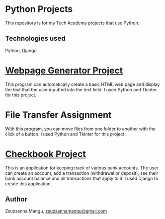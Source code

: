 # Python Projects
This repository is for my Tech Academy projects that use Python.

## Technologies used
Python, Django

# [Webpage Generator Project](https://github.com/zsuzsannamangu/Python-Projects/tree/master/Python-Projects/WebPage_Generator)
This program can automatically create a basic HTML web page and display the text that the user inputted into the text field.
I used Python and Tkinter for this project.

# File Transfer Assignment
With this program, you can move files from one folder to another with the click of a button. I used Python and Tkinter for this project.

# [Checkbook Project](https://github.com/zsuzsannamangu/Python-Projects/tree/master/Python-Projects/Checkbook_Project)
This is an application for keeping track of various bank accounts. The user can create an account, add a transaction (withdrawal or deposit), see their bank account balance and all transactions that apply to it. I used Django to create this application.

## Author
Zsuzsanna Mangu, zsuzsannamangu@gmail.com
